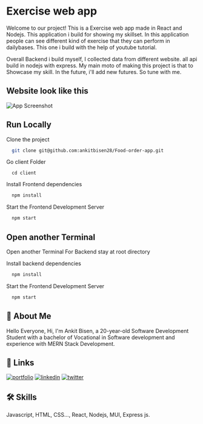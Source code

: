 
# Exercise web app

Welcome to our project! This is a Exercise web app made in React and Nodejs. This application i build for showing my skillset. In this application people can see different kind of exercise that they can perform in dailybases. This one i build with the help of youtube tutorial. 

Overall Backend i build myself, I collected data from different website. all api build in nodejs with express. My main moto of making this project is that to Showcase my skill. In the future, i'll add new futures. So tune with me. 



## Website look like this

![App Screenshot](https://firebasestorage.googleapis.com/v0/b/image-gallery-ff4ad.appspot.com/o/Screenshot%20from%202023-07-04%2010-05-54.png?alt=media&token=79b721a9-97e4-4cdf-8df5-43b06d92a8e8)


## Run Locally 

Clone the project

```bash
  git clone git@github.com:ankitbisen28/Food-order-app.git
```

Go client Folder 
```   
  cd client
```

Install Frontend dependencies

```bash
  npm install
```

Start the Frontend Development Server

```bash
  npm start
```

## Open another Terminal 
Open another Terminal For Backend 
stay at root directory

Install backend dependencies

```bash
  npm install
```

Start the Frontend Development Server

```bash
  npm start
```
## 🚀 About Me
Hello Everyone, 
 Hi, I'm Ankit Bisen, a 20-year-old Software Development Student with a bachelor of Vocational in Software development and experience with MERN Stack Development. 


## 🔗 Links
[![portfolio](https://img.shields.io/badge/my_portfolio-000?style=for-the-badge&logo=ko-fi&logoColor=white)](https://ankitbisen.live/)
[![linkedin](https://img.shields.io/badge/linkedin-0A66C2?style=for-the-badge&logo=linkedin&logoColor=white)](https://www.linkedin.com/in/ankitbisen28)
[![twitter](https://img.shields.io/badge/twitter-1DA1F2?style=for-the-badge&logo=twitter&logoColor=white)](https://twitter.com/ankitbisen28)


## 🛠 Skills
Javascript, HTML, CSS..., React, Nodejs, MUI, Express js. 

